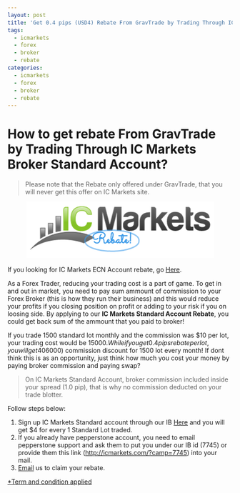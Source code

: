 ```yaml
---
layout: post
title: 'Get 0.4 pips (USD4) Rebate From GravTrade by Trading Through IC Markets Standard Account Now!'
tags:
  - icmarkets
  - forex
  - broker
  - rebate
categories:
  - icmarkets
  - forex
  - broker
  - rebate
---
```

# How to get rebate From GravTrade by Trading Through IC Markets Broker Standard Account?
> Please note that the Rebate only offered under GravTrade, that you will never get this offer on IC Markets site.

<div align="center">
<img alt="IC Markets Standard Account Rebate" src="/static/img/general-image/ic-markets-rebate.PNG" title="IC Markets Standard Account Rebate">
</div>

If you looking for IC Markets ECN Account rebate, go [Here](http://www.gravtrade.com/icmarkets/forex/broker/rebate/2016/10/04/icmarkets-broker-ecn-account-rebate.html "IC Markets ECN Account Rebate").

As a Forex Trader, reducing your trading cost is a part of game. To get in and out in market, you need to pay sum ammount of commission to your Forex Broker (this is how they run their business) and this would reduce your profits if you closing position on profit or adding to your risk if you on loosing side. By applying to our **IC Markets Standard Account Rebate**, you could get back sum of the ammount that you paid to broker! 

If you trade 1500 standard lot monthly and the commission was $10 per lot, your trading cost would be $15000. While if you get 0.4 pips rebate per lot, you will get 40% ($6000) commission discount for 1500 lot every month! If dont think this is as an opportunity, just think how much you cost your money by paying broker commission and paying swap?

> On IC Markets Standard Account, broker commission included inside your spread (1.0 pip), that is why no commission deducted on your trade blotter.

Follow steps below:

1. Sign up IC Markets Standard account through our IB [Here](http://icmarkets.com/?camp=7745 "Here") and you will get $4 for every 1 Standard Lot traded.
2. If you already have pepperstone account, you need to email pepperstone support and ask them to put you under our IB id (7745) or provide them this link (http://icmarkets.com/?camp=7745) into your mail.
3. [Email](http://www.gravtrade.com/contact "Email") us to claim your rebate.

[*Term and condition applied](http://www.gravtrade.com/term-and-condition/ "Term and condition applied")
